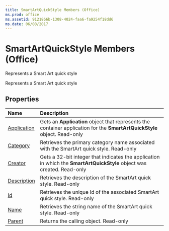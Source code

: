 ```yaml
---
title: SmartArtQuickStyle Members (Office)
ms.prod: office
ms.assetid: 9121866b-1308-4024-faa6-fa9254f18dd6
ms.date: 06/08/2017
---
```



# SmartArtQuickStyle Members (Office)
Represents a Smart Art quick style

Represents a Smart Art quick style


## Properties



|**Name**|**Description**|
|:-----|:-----|
|[Application](smartartquickstyle-application-property-office.md)|Gets an **Application** object that represents the container application for the **SmartArtQuickStyle** object. Read-only|
|[Category](smartartquickstyle-category-property-office.md)|Retrieves the primary category name associated with the SmartArt quick style. Read-only|
|[Creator](smartartquickstyle-creator-property-office.md)|Gets a 32-bit integer that indicates the application in which the **SmartArtQuickStyle** object was created. Read-only|
|[Description](smartartquickstyle-description-property-office.md)|Retrieves the description of the SmartArt quick style. Read-only|
|[Id](smartartquickstyle-id-property-office.md)|Retrieves the unique Id of the associated SmartArt quick style. Read-only|
|[Name](smartartquickstyle-name-property-office.md)|Retrieves the string name of the SmartArt quick style. Read-only|
|[Parent](smartartquickstyle-parent-property-office.md)|Returns the calling object. Read-only|

